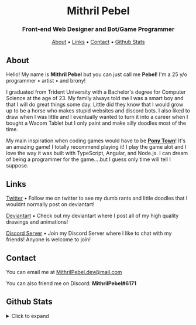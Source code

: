 <h1 align="center">
<br>
  Mithril Pebel
<br>
</h1>

<h3 align="center">Front-end Web Designer and Bot/Game Programmer</h3>

<p align="center">
  <a href="#about">About</a>
  •
  <a href="#links">Links</a>
  •
  <a href="#contact">Contact</a>
  •
  <a href="#github-stats">Github Stats</a>
</p>

## About

Hello! My name is **Mithril Pebel** but you can just call me **Pebel**! I'm a 25 y/o programmer • artist • and brony!

I graduated from Trident University with a Bachelor's degree for Computer Science at the age of 23. My family always told me I was a smart boy and that I will do great things some day. Little did they know that I would grow up to be a horse who makes stupid websites and discord bots. I also liked to draw when I was little and I eventually wanted to turn it into a career when I bought a Wacom Tablet but I only paint and make silly doodles most of the time.

My main inspiration when coding games would have to be [**Pony Town**](https://pony.town)! It's an amazing game! I totally recommend playing it! I play the game alot and I love the way it was built with TypeScript, Angular, and Node.js. I can dream of being a programmer for the game....but I guess only time will tell I suppose.

## Links

[Twitter](https://twitter.com/MithrilPebel) • Follow me on twitter to see my dumb rants and little doodles that I wouldnt normally post on deviantart!

[Deviantart](https://www.deviantart.com/mithrilpebel) • Check out my deviantart where I post all of my high quality drawings and animations!

[Discord Server](https://discord.gg/A8A9xUuSuE) • Join my Discord Server where I like to chat with my friends! Anyone is welcome to join!

## Contact

You can email me at [MithrilPebel.dev@mail.com](mailto:MithrilPebel.dev@mail.com)

You can also friend me on Discord: **MithrilPebel#6171**

## Github Stats

<details>
  <summary>Click to expand</summary>
    <p align="center">
    <img src="https://github-readme-stats.vercel.app/api?username=MithrilPebel&theme=dark&icon_color=2e89df&title_color=2e89df&border_color=2e89df&text_color=fff&bg_color=111&count_private=true&show_icons=true&include_all_commits=true" />
    <br />
    <img src="https://github-readme-stats.vercel.app/api/top-langs/?username=MithrilPebel&theme=dark&title_color=2e89df&border_color=2e89df&text_color=fff&bg_color=111&layout=compact" />
    </p>
</details>
